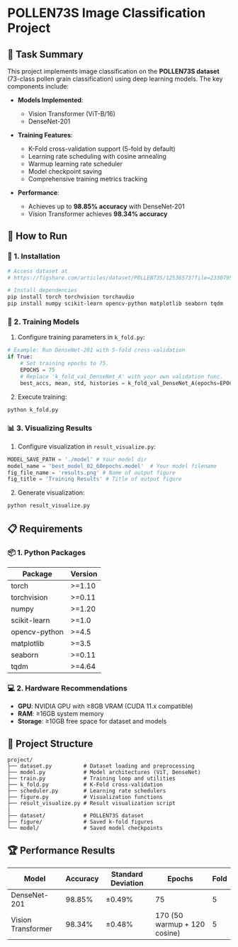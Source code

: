 # POLLEN73S Image Classification Project

## 📝 Task Summary

This project implements image classification on the **POLLEN73S dataset** (73-class pollen grain classification) using deep learning models. The key components include:

- **Models Implemented**:
  - Vision Transformer (ViT-B/16)
  - DenseNet-201
  
- **Training Features**:
  - K-Fold cross-validation support (5-fold by default)
  - Learning rate scheduling with cosine annealing
  - Warmup learning rate scheduler
  - Model checkpoint saving
  - Comprehensive training metrics tracking

- **Performance**:
  - Achieves up to **98.85% accuracy** with DenseNet-201
  - Vision Transformer achieves **98.34% accuracy**

## 🚀 How to Run

### 🔧 1. Installation
```bash
# Access dataset at
# https://figshare.com/articles/dataset/POLLEN73S/12536573?file=23307950

# Install dependencies
pip install torch torchvision torchaudio
pip install numpy scikit-learn opencv-python matplotlib seaborn tqdm
```

### 🤖 2. Training Models
1. Configure training parameters in `k_fold.py`:
```python
# Example: Run DenseNet-201 with 5-fold cross-validation
if True:
    # Set training epochs to 75.
    EPOCHS = 75
    # Replace 'k_fold_val_DenseNet_A' with your own validation func.
    best_accs, mean, std, histories = k_fold_val_DenseNet_A(epochs=EPOCHS)
```

2. Execute training:
```bash
python k_fold.py
```

### 📊 3. Visualizing Results
1. Configure visualization in `result_visualize.py`:
```python
MODEL_SAVE_PATH = './model' # Your model dir
model_name = 'best_model_02_60epochs.model'  # Your model filename
fig_file_name = 'results.png' # Name of output figure
fig_title = 'Training Results' # Title of output figure
```

2. Generate visualization:
```bash
python result_visualize.py
```

## 📋 Requirements

### 📦 1. Python Packages
| Package | Version |
|---------|---------|
| torch | >=1.10 |
| torchvision | >=0.11 |
| numpy | >=1.20 |
| scikit-learn | >=1.0 |
| opencv-python | >=4.5 |
| matplotlib | >=3.5 |
| seaborn | >=0.11 |
| tqdm | >=4.64 |

### 💻 2. Hardware Recommendations
- **GPU**: NVIDIA GPU with ≥8GB VRAM (CUDA 11.x compatible)
- **RAM**: ≥16GB system memory
- **Storage**: ≥10GB free space for dataset and models

## 📂 Project Structure
```
project/
├── dataset.py          # Dataset loading and preprocessing
├── model.py            # Model architectures (ViT, DenseNet)
├── train.py            # Training loop and utilities
├── k_fold.py           # K-Fold cross-validation
├── scheduler.py        # Learning rate schedulers
├── figure.py           # Visualization functions
├── result_visualize.py # Result visualization script
|
├── dataset/            # POLLEN73S dataset
├── figure/             # Saved k-fold figures
└── model/              # Saved model checkpoints
```

## 🏆 Performance Results
| Model | Accuracy | Standard Deviation | Epochs | Fold |
|-------|----------|---------------------|--------|-----|
| DenseNet-201 | 98.85% | ±0.49% | 75 | 5 |
| Vision Transformer | 98.34% | ±0.48% | 170 (50 warmup + 120 cosine) | 5 |
